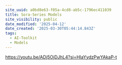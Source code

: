 ```yaml
---
site_uuid: a0bd8e63-f05a-4cd8-ab5c-1796ec411039
title: Sora-Series Models
site_visibility: public
date_modified: '2025-04-12'
date_created: '2025-03-30T05:44:14.843Z'
tags:
  - AI-Toolkit
  - Models
---
```






















https://youtu.be/ADj5OjDJhL4?si=HIaYydzPwYAkaP-t